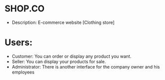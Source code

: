 # SHOP.CO

- Description: E-commerce website [Clothing store]

# Users:

- Customer: You can order or display any product you want.
- Seller: You can display your products for sale.
- Administrator: There is another interface for the company owner and his employees
